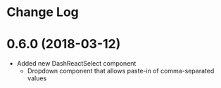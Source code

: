 # Change Log

# 0.6.0 (2018-03-12)

- Added new DashReactSelect component
    - Dropdown component that allows paste-in of comma-separated values


